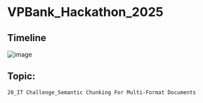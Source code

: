 # VPBank_Hackathon_2025

## Timeline
![image](https://github.com/user-attachments/assets/f4648402-8782-467b-9130-c49a29efeeb7)

## Topic: 
`20_IT Challenge_Semantic Chunking For Multi-Format Documents`
